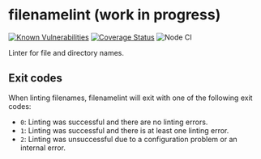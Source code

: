# filenamelint (work in progress)

[![Known Vulnerabilities](https://snyk.io/test/github/bigsergey/filenamelint/badge.svg?targetFile=package.json)](https://snyk.io/test/github/bigsergey/filenamelint?targetFile=package.json)
[![Coverage Status](https://coveralls.io/repos/github/bigsergey/filenamelint/badge.svg)](https://coveralls.io/github/bigsergey/filenamelint)
![Node CI](https://github.com/bigsergey/filenamelint/workflows/Node%20CI/badge.svg)

Linter for file and directory names.

## Exit codes

When linting filenames, filenamelint will exit with one of the following exit codes:

* `0`: Linting was successful and there are no linting errors.
* `1`: Linting was successful and there is at least one linting error.
* `2`: Linting was unsuccessful due to a configuration problem or an internal error.
